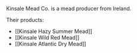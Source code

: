 Kinsale Mead Co. is a mead producer from Ireland.

Their products:

- [[Kinsale Hazy Summer Mead]]
- [[Kinsale Wild Red Mead]]
- [[Kinsale Atlantic Dry Mead]]
